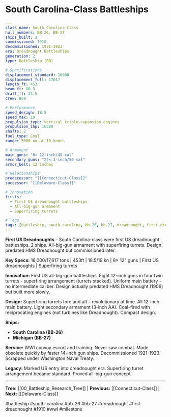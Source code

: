 # South Carolina-Class Battleships

```yaml
---
class_name: South Carolina-Class
hull_numbers: BB-26, BB-27
ships_built: 2
commissioned: 1910
decommissioned: 1921-1923
era: Dreadnought Battleships
generation: 2
type: Battleship (BB)

# Specifications
displacement_standard: 16000
displacement_full: 17617
length_ft: 453
beam_ft: 80.3
draft_ft: 24.5
crew: 869

# Performance
speed_design: 18.5
speed_max: 19
propulsion_type: Vertical triple-expansion engines
propulsion_ihp: 16500
shafts: 2
fuel_type: Coal
range: 5000 nm at 10 knots

# Armament
main_guns: "8× 12-inch/45 cal"
secondary_guns: "22× 3-inch/50 cal"
armor_belt: 12 inches

# Relationships
predecessor: "[[Connecticut-Class]]"
successor: "[[Delaware-Class]]"

# Innovation
firsts:
  - First US dreadnought battleships
  - All-big-gun armament
  - Superfiring turrets

# Tags
tags: [battleship, south-carolina, bb-26, bb-27, dreadnought, first-dreadnought, 1910, wwi, milestone]
---
```

**First US Dreadnoughts** - South Carolina-class were first US dreadnought battleships. 2 ships. All-big-gun armament with superfiring turrets. Design predated HMS Dreadnought but commissioned later.

**Key Specs:** 16,000/17,617 tons | 453ft | 18.5/19 kn | 8× 12" guns | First US dreadnoughts | Superfiring turrets

**Innovation:** First US all-big-gun battleships. Eight 12-inch guns in four twin turrets - superfiring arrangement (turrets stacked). Uniform main battery - no intermediate caliber. Design actually predated HMS Dreadnought (1906) but built more slowly.

**Design:** Superfiring turrets fore and aft - revolutionary at time. All 12-inch main battery. Light secondary armament (3-inch AA). Coal-fired with reciprocating engines (not turbines like Dreadnought). Compact design.

**Ships:**
- **South Carolina (BB-26)**
- **Michigan (BB-27)**

**Service:** WWI convoy escort and training. Never saw combat. Made obsolete quickly by faster 14-inch gun ships. Decommissioned 1921-1923. Scrapped under Washington Naval Treaty.

**Legacy:** Marked US entry into dreadnought era. Superfiring turret arrangement became standard. Proved all-big-gun concept.

---
**Tree:** [[00_Battleship_Research_Tree]] | **Previous:** [[Connecticut-Class]] | **Next:** [[Delaware-Class]]

#battleship #south-carolina #bb-26 #bb-27 #dreadnought #first-dreadnought #1910 #wwi #milestone
